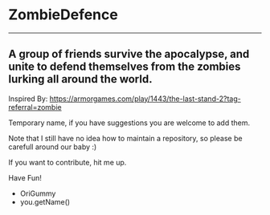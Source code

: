 # ZombieDefence
-------------------------------------------------------------------------------------------------------------------------
A group of friends survive the apocalypse, and unite to defend themselves from the zombies lurking all around the world.
-------------------------------------------------------------------------------------------------------------------------


Inspired By: https://armorgames.com/play/1443/the-last-stand-2?tag-referral=zombie

Temporary name, if you have suggestions you are welcome to add them.

Note that I still have no idea how to maintain a repository, so please be carefull around our baby :)

If you want to contribute, hit me up.

Have Fun!
- OriGummy
- you.getName()
